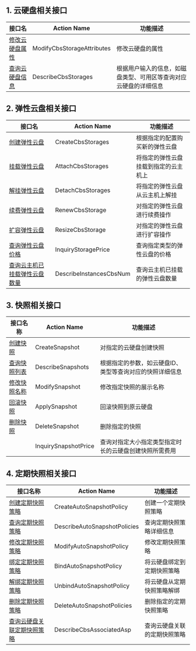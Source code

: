 
## 1. 云硬盘相关接口

| 接口名 | Action Name | 功能描述 |
| --------- | --------- | ----- |
| [修改云硬盘属性](/doc/api/364/2523) | ModifyCbsStorageAttributes | 修改云硬盘的属性 |
| [查询云硬盘信息](/doc/api/364/2519) | DescribeCbsStorages | 根据用户输入的信息，如磁盘类型、可用区等查询对应云硬盘的详细信息 |

## 2. 弹性云盘相关接口

| 接口名 | Action Name | 功能描述 |
| --------- | --------- | ----- |
| [创建弹性云盘](/doc/api/364/2524) | CreateCbsStorages | 根据指定的配置购买新的弹性云盘 |
| [挂载弹性云盘](/doc/api/364/2520)  | AttachCbsStorages| 将指定的弹性云盘挂载到指定的云主机上 |
| [解挂弹性云盘](/doc/api/364/2521) | DetachCbsStorages | 将指定的弹性云盘从云主机上解挂 |
| [续费弹性云盘](/doc/api/364/2526) | RenewCbsStorage | 对指定的弹性云盘进行续费操作 |
| [扩容弹性云盘](/doc/api/364/2527) | ResizeCbsStorage | 对指定的弹性云盘进行扩容操作 |
| [查询弹性云盘价格](/doc/api/364/2522) | InquiryStoragePrice | 查询指定类型的弹性云盘的价格 |
| [查询云主机已挂载弹性云盘数量](/doc/api/364/2528)  | DescribeInstancesCbsNum | 查询云主机已挂载的弹性云盘数量 |

## 3. 快照相关接口

| 接口名称 | Action Name | 功能描述 | 
| -------- | --------- | ------ |
| [创建快照](/doc/api/364/2529) | CreateSnapshot | 对指定的云硬盘创建快照 |
| [查询快照列表](/doc/api/364/2530) | DescribeSnapshots | 根据指定的参数，如云硬盘ID、类型等查询对应的快照详细信息 |
| [修改快照名称](/doc/api/364/2532) | ModifySnapshot | 修改指定快照的展示名称 |
| [回滚快照](/doc/api/364/2533) | ApplySnapshot | 回滚快照到原云硬盘 |
| [删除快照](/doc/api/364/2531) | DeleteSnapshot | 删除指定的快照 |
| []() | InquirySnapshotPrice | 查询对指定大小指定类型指定时长的云硬盘创建快照所需费用 |

## 4. 定期快照相关接口

| 接口名称 | Action Name | 功能描述 | 
| -------- | --------- | ------ |
| [创建定期快照策略]() | CreateAutoSnapshotPolicy | 创建一个定期快照策略 |
| [查询定期快照策略]() | DescribeAutoSnapshotPolicies | 查询定期快照策略详细信息 |
| [修改定期快照策略]() | ModifyAutoSnapshotPolicy | 修改定期快照策略 |
| [绑定定期快照策略]() | BindAutoSnapshotPolicy | 将云硬盘绑定到定期快照策略 |
| [解绑定期快照策略]() | UnbindAutoSnapshotPolicy | 将云硬盘从定期快照策略解绑 |
| [删除定期快照策略]() | DeleteAutoSnapshotPolicies | 删除指定的定期快照策略 |
| [查询云硬盘关联定期快照策略]() | DescribeCbsAssociatedAsp | 查询云硬盘关联的定期快照策略 |
